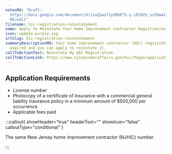```yaml
---
notesMd: "Draft:
  https://docs.google.com/document/d/1zaZpaifJyX8bE7S-y-iEt8Zn_ssZHw4zIi_4QgjU5\
  RE/edit"
filename: hic-registration-reinstatement
name: Apply to Reinstate Your Home Improvement Contractor Registration
icon: update-purple.svg
urlSlug: hic-registration-reinstatement
summaryDescriptionMd: Your home improvement contractor (HIC) registration has
  expired and you can apply to reinstate it.
callToActionText: Reinstate My HIC Registration
callToActionLink: https://www.njconsumeraffairs.gov/hic/Pages/applications.aspx
---
```

## Application Requirements

* License number
* Photocopy of a certificate of insurance with a commercial general liability insurance policy in a minimum amount of $500,000 per occurrence
* Applicable fees paid

:::callout{ showHeader="true" headerText="" showIcon="false" calloutType="conditional" }

The same New Jersey home improvement contractor (NJHIC) number.

:::